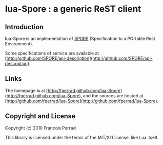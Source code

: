 
lua-Spore : a generic ReST client
=================================

Introduction
------------

lua-Spore is an implementation of [SPORE](http://github.com/SPORE/specifications)
(Specification to a POrtable Rest Environment).

Some specifications of service are available at
[http://github.com/SPORE/api-description](http://github.com/SPORE/api-description).

Links
-----

The homepage is at [http://fperrad.github.com/lua-Spore](http://fperrad.github.com/lua-Spore),
and the sources are hosted at [http://github.com/fperrad/lua-Spore](http://github.com/fperrad/lua-Spore).

Copyright and License
---------------------

Copyright (c) 2010 Francois Perrad

This library is licensed under the terms of the MIT/X11 license, like Lua itself.

